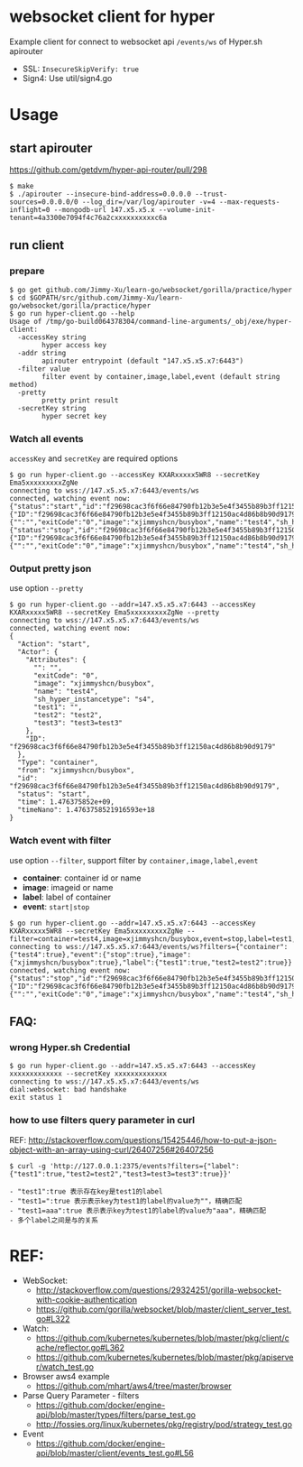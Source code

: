 websocket client for hyper
===========================

Example client for connect to websocket api `/events/ws` of Hyper.sh apirouter

- SSL: `InsecureSkipVerify: true`
- Sign4: Use util/sign4.go

# Usage

## start apirouter
https://github.com/getdvm/hyper-api-router/pull/298
```
$ make
$ ./apirouter --insecure-bind-address=0.0.0.0 --trust-sources=0.0.0.0/0 --log_dir=/var/log/apirouter -v=4 --max-requests-inflight=0 --mongodb-url 147.x5.x5.x --volume-init-tenant=4a3300e7094f4c76a2cxxxxxxxxxxc6a
```

## run client


### prepare
```
$ go get github.com/Jimmy-Xu/learn-go/websocket/gorilla/practice/hyper
$ cd $GOPATH/src/github.com/Jimmy-Xu/learn-go/websocket/gorilla/practice/hyper
$ go run hyper-client.go --help   
Usage of /tmp/go-build064378304/command-line-arguments/_obj/exe/hyper-client:
  -accessKey string
    	hyper access key
  -addr string
    	apirouter entrypoint (default "147.x5.x5.x7:6443")
  -filter value
    	filter event by container,image,label,event (default string method)
  -pretty
    	pretty print result
  -secretKey string
    	hyper secret key
```

### Watch all events

`accessKey` and `secretKey` are required options

```
$ go run hyper-client.go --accessKey KXARxxxxx5WR8 --secretKey Ema5xxxxxxxxxZgNe
connecting to wss://147.x5.x5.x7:6443/events/ws
connected, watching event now:
{"status":"start","id":"f29698cac3f6f66e84790fb12b3e5e4f3455b89b3ff12150ac4d86b8b90d9179","from":"xjimmyshcn/busybox","Type":"container","Action":"start","Actor":{"ID":"f29698cac3f6f66e84790fb12b3e5e4f3455b89b3ff12150ac4d86b8b90d9179","Attributes":{"":"","exitCode":"0","image":"xjimmyshcn/busybox","name":"test4","sh_hyper_instancetype":"s4","test1":"","test2":"test2","test3":"test3=test3"}},"time":1476375774,"timeNano":1476375774255155116}
{"status":"stop","id":"f29698cac3f6f66e84790fb12b3e5e4f3455b89b3ff12150ac4d86b8b90d9179","from":"xjimmyshcn/busybox","Type":"container","Action":"stop","Actor":{"ID":"f29698cac3f6f66e84790fb12b3e5e4f3455b89b3ff12150ac4d86b8b90d9179","Attributes":{"":"","exitCode":"0","image":"xjimmyshcn/busybox","name":"test4","sh_hyper_instancetype":"s4","test1":"","test2":"test2","test3":"test3=test3"}},"time":1476375778,"timeNano":1476375778304732322}
```

### Output pretty json

use option `--pretty`

```
$ go run hyper-client.go --addr=147.x5.x5.x7:6443 --accessKey KXARxxxxx5WR8 --secretKey Ema5xxxxxxxxxZgNe --pretty
connecting to wss://147.x5.x5.x7:6443/events/ws
connected, watching event now:
{
  "Action": "start",
  "Actor": {
    "Attributes": {
      "": "",
      "exitCode": "0",
      "image": "xjimmyshcn/busybox",
      "name": "test4",
      "sh_hyper_instancetype": "s4",
      "test1": "",
      "test2": "test2",
      "test3": "test3=test3"
    },
    "ID": "f29698cac3f6f66e84790fb12b3e5e4f3455b89b3ff12150ac4d86b8b90d9179"
  },
  "Type": "container",
  "from": "xjimmyshcn/busybox",
  "id": "f29698cac3f6f66e84790fb12b3e5e4f3455b89b3ff12150ac4d86b8b90d9179",
  "status": "start",
  "time": 1.476375852e+09,
  "timeNano": 1.4763758521916593e+18
}
```

### Watch event with filter

use option `--filter`, support filter by `container,image,label,event`
- **container**: container id or name
- **image**: imageid or name
- **label**: label of container
- **event**: `start|stop`

```
$ go run hyper-client.go --addr=147.x5.x5.x7:6443 --accessKey KXARxxxxx5WR8 --secretKey Ema5xxxxxxxxxZgNe --filter=container=test4,image=xjimmyshcn/busybox,event=stop,label=test1,label=test2=test2
connecting to wss://147.x5.x5.x7:6443/events/ws?filters={"container":{"test4":true},"event":{"stop":true},"image":{"xjimmyshcn/busybox":true},"label":{"test1":true,"test2=test2":true}}
connected, watching event now:
{"status":"stop","id":"f29698cac3f6f66e84790fb12b3e5e4f3455b89b3ff12150ac4d86b8b90d9179","from":"xjimmyshcn/busybox","Type":"container","Action":"stop","Actor":{"ID":"f29698cac3f6f66e84790fb12b3e5e4f3455b89b3ff12150ac4d86b8b90d9179","Attributes":{"":"","exitCode":"0","image":"xjimmyshcn/busybox","name":"test4","sh_hyper_instancetype":"s4","test1":"","test2":"test2","test3":"test3=test3"}},"time":1476376036,"timeNano":1476376036337629959}
```

## FAQ:
### wrong Hyper.sh Credential
```
$ go run hyper-client.go --addr=147.x5.x5.x7:6443 --accessKey xxxxxxxxxxxxx --secretKey xxxxxxxxxxxxx
connecting to wss://147.x5.x5.x7:6443/events/ws
dial:websocket: bad handshake
exit status 1
```

### how to use filters query parameter in curl

REF: http://stackoverflow.com/questions/15425446/how-to-put-a-json-object-with-an-array-using-curl/26407256#26407256
```
$ curl -g 'http://127.0.0.1:2375/events?filters={"label":{"test1":true,"test2=test2","test3=test3=test3":true}}'

- "test1":true 表示存在key是test1的label
- "test1=":true 表示表示key为test1的label的value为""，精确匹配
- "test1=aaa":true 表示表示key为test1的label的value为"aaa"，精确匹配
- 多个label之间是与的关系
```


# REF:

- WebSocket:
  - http://stackoverflow.com/questions/29324251/gorilla-websocket-with-cookie-authentication
  - https://github.com/gorilla/websocket/blob/master/client_server_test.go#L322
- Watch:
  - https://github.com/kubernetes/kubernetes/blob/master/pkg/client/cache/reflector.go#L362
  - https://github.com/kubernetes/kubernetes/blob/master/pkg/apiserver/watch_test.go
- Browser aws4 example
  - https://github.com/mhart/aws4/tree/master/browser
- Parse Query Parameter - filters
  - https://github.com/docker/engine-api/blob/master/types/filters/parse_test.go
  - http://fossies.org/linux/kubernetes/pkg/registry/pod/strategy_test.go
- Event
  - https://github.com/docker/engine-api/blob/master/client/events_test.go#L56
